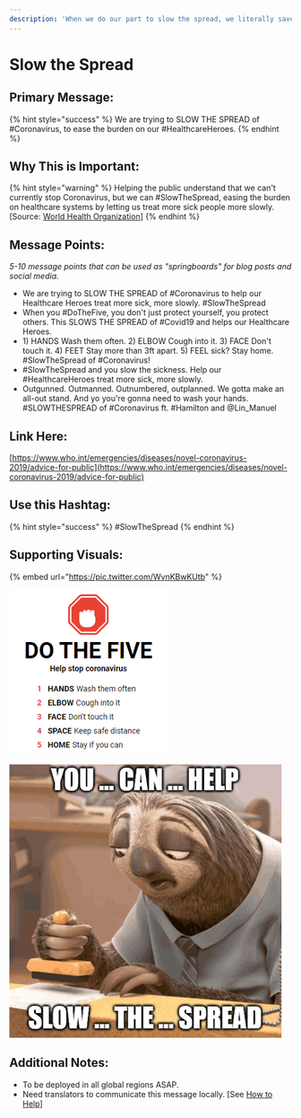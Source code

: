 ```yaml
---
description: 'When we do our part to slow the spread, we literally save lives.'
---
```


# Slow the Spread

## Primary Message:

{% hint style="success" %}
We are trying to SLOW THE SPREAD of \#Coronavirus, to ease the burden on our \#HealthcareHeroes.
{% endhint %}

## Why This is Important:

{% hint style="warning" %}
 Helping the public understand that we can't currently stop Coronavirus, but we can \#SlowTheSpread, easing the burden on healthcare systems by letting us treat more sick people more slowly. \[Source: [World Health Organization](https://www.who.int/csr/resources/publications/ebola/recovery-toolkit/en/)\]
{% endhint %}

## Message Points:

_5-10 message points that can be used as "springboards" for blog posts and social media._

* We are trying to SLOW THE SPREAD of \#Coronavirus to help our Healthcare Heroes treat more sick, more slowly. \#SlowTheSpread
* When you \#DoTheFive, you don't just protect yourself, you protect others. This SLOWS THE SPREAD of \#Covid19 and helps our Healthcare Heroes.
* 1\) HANDS Wash them often.  2\) ELBOW Cough into it.  3\) FACE Don't touch it.  4\) FEET Stay more than 3ft apart.  5\) FEEL sick? Stay home.  \#SlowTheSpread of \#Coronavirus!
* \#SlowTheSpread and you slow the sickness. Help our \#HealthcareHeroes treat more sick, more slowly. 
* Outgunned. Outmanned. Outnumbered, outplanned. We gotta make an all-out stand. And yo you're gonna need to wash your hands. \#SLOWTHESPREAD of \#Coronavirus ft. \#Hamilton and @Lin\_Manuel

## Link Here:

[https://www.who.int/emergencies/diseases/novel-coronavirus-2019/advice-for-public](https://www.who.int/emergencies/diseases/novel-coronavirus-2019/advice-for-public)

## Use this Hashtag:

{% hint style="success" %}
\#SlowTheSpread
{% endhint %}

## Supporting Visuals:

{% embed url="https://pic.twitter.com/WvnKBwKUtb" %}

![](../.gitbook/assets/do-the-five.PNG)



![](../.gitbook/assets/slow-the-spread-sloth%20%281%29.jpg)

## Additional Notes:

* To be deployed in all global regions ASAP.
* Need translators to communicate this message locally. \[See [How to Help](../how-to-help.md)\]

